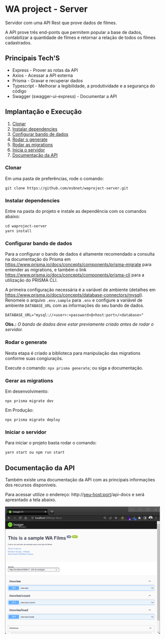 # WA project - Server

Servidor com uma API Rest que prove dados de filmes.

A API prove três end-ponts que permitem popular a base de dados, contabilizar a quantidade de filmes e retornar a relação de todos os filmes cadastrados.

## Principais Tech'S

* Express - Prover as rotas da API
* Axios - Acessar a API externa
* Prisma - Gravar e recuperar dados
* Typescript - Melhorar a legibilidade, a produtividade e a segurança do código
* Swagger (swagger-ui-express) - Documentar a API

## Implantação e Execução

1. [Clonar](#ancora1)
2. [Instalar dependencies](#ancora2)
3. [Configurar bando de dados](#ancora3)
4. [Rodar o generate](#ancora4)
5. [Rodar as migrations](#ancora5)
6. [Inicia o servidor](#ancora6)
7. [Documentação da API](#ancora7)

<a id="ancora1"></a>
### Clonar

Em uma pasta de preferências, rode o comando:
```
git clone https://github.com/esbnet/waproject-server.git
```
<a id="ancora2"></a>
### Instalar dependencies

Entre na pasta do projeto e instale as dependência com os comandos abaixo:
```
cd waproject-server
yarn install
```
<a id="ancora3"></a>
### Configurar bando de dados

Para a configurar o bando de dados é altamente recomendado a consulta na documentação do Prisma em <https://www.prisma.io/docs/concepts/components/prisma-migrate> para entender as migrations, e também o link <https://www.prisma.io/docs/concepts/components/prisma-cli> para a utilização do PRISMA CLI.

A primeira configuração necessária é a variável de ambiente (detalhes em <https://www.prisma.io/docs/concepts/database-connectors/mysql>). Renomeie o arquivo `.env.sample` para `.env` e configure a variável de ambiente `DATABASE_URL` com as informações do seu bando de dados. 
~~~
DATABASE_URL="mysql://<user>:<password>@<host:port>/<database>"
~~~

**Obs.:** *O bando de dados deve estar previamente criado antes de rodar o servidor.*

<a id="ancora4"></a>
### Rodar o generate

Nesta etapa é criado a biblioteca para manipulação das migrations conforme suas congiuraçõs.

Execute o comando: `npx prisma generate`; ou siga a documentação.

<a id="ancora5"></a>
### Gerar as migrations

Em desenvolvimento:
~~~ 
npx prisma migrate dev
~~~

Em Produção:
~~~
npx prisma migrate deploy
~~~



<a id="ancora6"></a>
### Iniciar o servidor 
Para iniciar o projeto basta rodar o comando:
~~~javascript
yarn start ou npm run start 
~~~


<a id="ancora7"></a>
## Documentação da API

Também existe uma documentação da API com as principais informações dos recursos disponiveis. 

Para acessar utilize o endereço: http://<seu-host:port>/api-docs e será apresntado a tela abaixo.

![Tela da documentação da API](./src/assets/images/api-doc.png)
